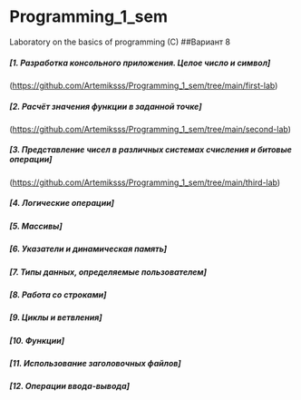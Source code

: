 # Programming_1_sem
Laboratory on the basics of programming (C)
##Вариант 8



##### [1. Разработка консольного приложения. Целое число и символ]
(https://github.com/Artemiksss/Programming_1_sem/tree/main/first-lab)

##### [2. Расчёт значения функции в заданной точке]
(https://github.com/Artemiksss/Programming_1_sem/tree/main/second-lab)

##### [3. Представление чисел в различных системах счисления и битовые операции]
(https://github.com/Artemiksss/Programming_1_sem/tree/main/third-lab)

##### [4. Логические операции]

##### [5. Массивы]

##### [6. Указатели и динамическая память]

##### [7. Типы данных, определяемые пользователем]

##### [8. Работа со строками]

##### [9. Циклы и ветвления]

##### [10. Функции]

##### [11. Использование заголовочных файлов]

##### [12. Операции ввода-вывода]


